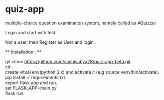 # quiz-app

multiple-choice question examination system, namely called as #Quizzer

Login and start with test.

Not a user, then Register as User and login.


** Installation : **

git clone https://github.com/sachisabya28/quiz-app-beta.git <br />
cd <root-directory>. <br />
create vitual env(python 3.x) and activate it (e.g source venv/bin/activate). <br />
pip install -r requirements.txt. <br />
export flask app and run. <br />
set FLASK_APP=main.py. <br />
flask run. <br />

